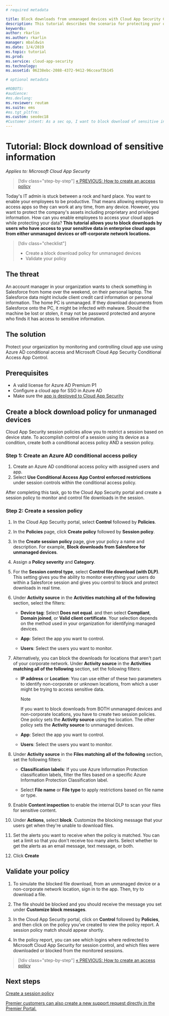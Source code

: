 ```yaml
---
# required metadata

title: Block downloads from unmanaged devices with Cloud App Security Conditional Access App Control
description: This tutorial describes the scenario for protecting your organization against downloads of sensitive data by unmanaged devices using Azure AD reverse proxy capabilities.
keywords:
author: rkarlin
ms.author: rkarlin
manager: mbaldwin
ms.date: 1/4/2019
ms.topic: tutorial
ms.prod:
ms.service: cloud-app-security
ms.technology:
ms.assetid: 06238ebc-2088-4372-9412-96cceaf3b145

# optional metadata

#ROBOTS:
#audience:
#ms.devlang:
ms.reviewer: reutam
ms.suite: ems
#ms.tgt_pltfrm:
ms.custom: seodec18
#Customer intent: As a sec op, I want to block download of sensitive information so that I can control where my sensitive information is shared.
---
```

# Tutorial: Block download of sensitive information 

*Applies to: Microsoft Cloud App Security*

>[!div class="step-by-step"]
[« PREVIOUS: How to create an access policy](access-policy-aad.md)

Today's IT admin is stuck between a rock and hard place. You want to enable your employees to be productive. That means allowing employees to access apps so they can work at any time, from any device. However, you want to protect the company's assets including proprietary and privileged information. How can you enable employees to access your cloud apps while protecting your data? **This tutorial allows you to block downloads by users who have access to your sensitive data in enterprise cloud apps from either unmanaged devices or off-corporate network locations.**

> [!div class="checklist"]
> * Create a block download policy for unmanaged devices
> * Validate your policy


## The threat

An account manager in your organization wants to check something in Salesforce from home over the weekend, on their personal laptop. The Salesforce data might include client credit card information or personal information. The home PC is unmanaged. If they download documents from Salesforce onto the PC, it might be infected with malware. Should the machine be lost or stolen, it may not be password protected and anyone who finds it has access to sensitive information.

## The solution

Protect your organization by monitoring and controlling cloud app use using Azure AD conditional access and Microsoft Cloud App Security Conditional Access App Control.  

## Prerequisites

- A valid license for Azure AD Premium P1
- Configure a cloud app for SSO in Azure AD  
- Make sure the [app is deployed to Cloud App Security](proxy-deployment-aad.md)

## Create a block download policy for unmanaged devices  

Cloud App Security session policies allow you to restrict a session based on device state. To accomplish control of a session using its device as a condition, create both a conditional access policy AND a session policy.

### Step 1: Create an Azure AD conditional access policy

1. Create an Azure AD conditional access policy with assigned users and app.
2. Select **Use Conditional Access App Control enforced restrictions** under session controls within the conditional access policy.

After completing this task, go to the Cloud App Security portal and create a session policy to monitor and control file downloads in the session.

### Step 2: Create a session policy

1. In the Cloud App Security portal, select **Control** followed by **Policies**. 

2. In the **Policies** page, click **Create policy** followed by **Session policy**.
 
3. In the **Create session policy** page, give your policy a name and description. For example, **Block downloads from Salesforce for unmanaged devices**.

4. Assign a **Policy severity** and **Category**.

5. For the **Session control type**, select **Control file download (with DLP)**. This setting gives you the ability to monitor everything your users do within a Salesforce session and gives you control to block and protect downloads in real time.

6. Under **Activity source** in the **Activities matching all of the following** section, select the filters: 

   - **Device tag**: Select **Does not equal**. and then select **Compliant**,  **Domain joined**, or **Valid client certificate**. Your selection depends on the method used in your organization for identifying managed devices. 

   - **App**: Select the app you want to control.  

   - **Users**: Select the users you want to monitor.  

7. Alternatively, you can block the downloads for locations that aren't part of your corporate network. Under **Activity source** in the **Activities matching all of the following** section, set the following filters:

   - **IP address** or **Location**: You can use either of these two parameters to identify non-corporate or unknown locations, from which a user might be trying to access sensitive data.

     > [!NOTE]
     > If you want to block downloads from BOTH unmanaged devices and non-corporate locations, you have to create two session policies. One policy sets the **Activity source** using the location. The other policy sets the **Activity source** to unmanaged devices.

   - **App**: Select the app you want to control.

   - **Users**: Select the users you want to monitor.  

8. Under **Activity source** in the **Files matching all of the following** section, set the following filters: 

   - **Classification labels**: If you use Azure Information Protection classification labels, filter the files based on a specific Azure Information Protection Classification label.

   - Select **File name** or **File type** to apply restrictions based on file name or type.
9. Enable **Content inspection** to enable the internal DLP to scan your files for sensitive content. 

10. Under **Actions**, select **block**. Customize the blocking message that your users get when they're unable to download files.  

11. Set the alerts you want to receive when the policy is matched. You can set a limit so that you don't receive too many alerts. Select whether to get the alerts as an email message, text message, or both.

12. Click **Create**  

## Validate your policy

1. To simulate the blocked file download, from an unmanaged device or a non-corporate network location, sign in to the app. Then, try to download a file.

2. The file should be blocked and you should receive the message you set under **Customize block messages**. 

3. In the Cloud App Security portal, click on **Control** followed by **Policies**, and then click on the policy you’ve created to view the policy report. A session policy match should appear shortly. 

4. In the policy report, you can see which logins where redirected to Microsoft Cloud App Security for session control, and which files were downloaded or blocked from the monitored sessions.

>[!div class="step-by-step"]
[« PREVIOUS: How to create an access policy](access-policy-aad.md)

## Next steps
  
[Create a session policy](session-policy-aad.md)   

[Premier customers can also create a new support request directly in the Premier Portal.](https://premier.microsoft.com/)  
  
  